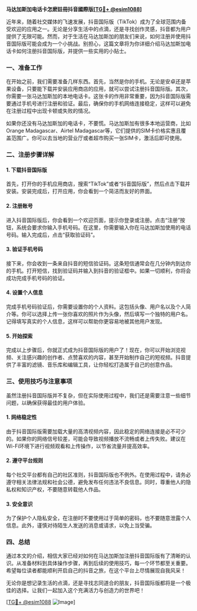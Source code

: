 **马达加斯加电话卡怎麽註冊抖音國際版[[TG💪+ @esim1088](https://t.me/s/esim1088)]**

近年来，随着社交媒体的飞速发展，抖音国际版（TikTok）成为了全球范围内备受欢迎的应用之一。无论是分享生活中的点滴，还是寻找创作灵感，抖音都为用户提供了无限可能。然而，对于生活在马达加斯加的朋友们来说，如何注册并使用抖音国际版可能会成为一个小挑战。别担心，这篇文章将为你详细介绍马达加斯加电话卡如何注册抖音国际版，并提供一些实用的小贴士。

### 一、准备工作

在开始之前，我们需要准备几样东西。首先，当然是你的手机。无论是安卓还是苹果设备，只要能下载并安装应用商店的应用，就可以尝试注册抖音国际版。其次，你需要一张马达加斯加的本地电话卡。这张卡的作用非常重要，因为抖音国际版需要通过手机号进行注册和验证。最后，确保你的手机网络连接稳定，这样可以避免在注册过程中出现卡顿或失败的情况。

如果你还没有马达加斯加的电话卡，不要慌。马达加斯加有很多本地运营商，比如Orange Madagascar、Airtel Madagascar等，它们提供的SIM卡价格实惠且覆盖范围广。你可以去当地的营业厅或者超市购买一张SIM卡，激活后即可使用。

### 二、注册步骤详解

#### 1. 下载抖音国际版

首先，打开你的手机应用商店，搜索“TikTok”或者“抖音国际版”，然后点击下载并安装。安装完成后，打开应用，你会看到一个简洁而友好的界面。

#### 2. 注册账号

进入抖音国际版后，你会看到一个欢迎页面，提示你登录或注册。点击“注册”按钮，系统会要求你输入手机号码。在这里，你需要输入你在马达加斯加使用的电话号码。输入完成后，点击“获取验证码”。

#### 3. 验证手机号码

接下来，你会收到一条来自抖音的短信验证码。这条短信通常会在几分钟内到达你的手机。打开短信，找到验证码并输入到抖音的验证框中。如果一切顺利，你将会成功完成手机号码的验证。

#### 4. 设置个人信息

完成手机号码验证后，你需要设置你的个人资料。这包括头像、用户名以及个人简介等。你可以选择上传一张你喜欢的照片作为头像，然后填写一个独特的用户名。记得填写真实的个人信息，这样可以帮助你更容易地被其他用户发现。

#### 5. 开始探索

完成以上步骤后，你就正式成为抖音国际版的用户了！现在，你可以开始浏览视频、关注感兴趣的创作者、点赞喜欢的内容，甚至开始制作自己的短视频。抖音提供了丰富的滤镜、音乐库和编辑工具，让你轻松打造属于自己的创意作品。

### 三、使用技巧与注意事项

虽然注册抖音国际版并不复杂，但在实际使用过程中，我们还是需要注意一些细节问题，以确保获得最佳的用户体验。

#### 1. 网络稳定性

由于抖音国际版需要加载大量的高清视频内容，因此稳定的网络连接是必不可少的。如果你的网络信号较差，可能会导致视频播放不流畅或者上传失败。建议在Wi-Fi环境下进行视频观看和上传操作，以节省流量并提高效率。

#### 2. 遵守平台规则

每个社交平台都有自己的社区准则，抖音国际版也不例外。在使用过程中，请务必遵守相关法律法规和社会公德，避免发布任何违法不良信息。同时，尊重他人的隐私权和知识产权，不要随意转载他人作品。

#### 3. 安全意识

为了保护个人隐私安全，在注册时不要使用过于简单的密码，也不要随意泄露个人信息。此外，谨慎对待陌生人发送的消息或请求，以免上当受骗。

### 四、总结

通过本文的介绍，相信大家已经对如何在马达加斯加注册抖音国际版有了清晰的认识。从准备材料到具体操作步骤，再到后续的使用技巧，每一个环节都至关重要。希望每位读者都能顺利开启自己的抖音之旅，在这个平台上尽情展现自我风采！

无论你是想记录生活的点滴，还是寻找志同道合的朋友，抖音国际版都将是一个极佳的选择。让我们一起加入这个充满活力与创造力的世界吧！

[[TG💪+ @esim1088](https://t.me/s/esim1088) ![Image](https://i.postimg.cc/4NQfJmqS/Snipaste-2025-05-13-00-14-12.png)]